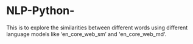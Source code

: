 # NLP-Python-

This is to explore the similarities between different words using different language models like
‘en_core_web_sm’ and 'en_core_web_md'.
